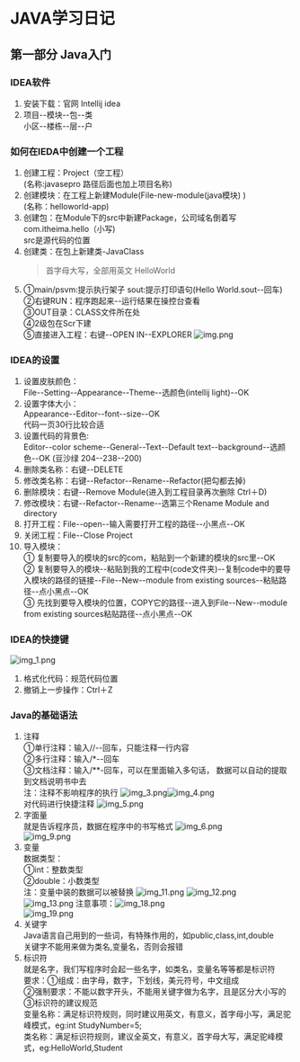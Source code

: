 # JAVA学习日记
## 第一部分 Java入门
###  IDEA软件  
1.  安装下载：官网 Intellij idea  
2.  项目--模块--包--类  
    小区--楼栋--层--户

### 如何在IEDA中创建一个工程
1. 创建工程：Project（空工程）  
   (名称:javasepro 路径后面也加上项目名称)
2. 创建模块：在工程上新建Module(File-new-module(java模块) )  
   (名称：helloworld-app)
3. 创建包：在Module下的src中新建Package，公司域名倒着写  
   com.itheima.hello（小写)  
   src是源代码的位置
4. 创建类：在包上新建类-JavaClass  
   > 首字母大写，全部用英文 HelloWorld
5. ①main/psvm:提示执行架子                  sout:提示打印语句(Hello World.sout--回车)  
   ②右键RUN：程序跑起来--运行结果在操控台查看  
   ③OUT目录：CLASS文件所在处  
   ④2级包在Scr下建   
   ⑤直接进入工程：右键--OPEN IN--EXPLORER
![img.png](img.png)  

###  IDEA的设置  
1.  设置皮肤颜色：  
    File--Setting--Appearance--Theme--选颜色(intellij light)--OK  
2.  设置字体大小：  
    Appearance--Editor--font--size--OK  
    代码一页30行比较合适  
3.  设置代码的背景色:  
    Editor--color scheme--General--Text--Default text--background--选颜色--OK
    (豆沙绿 204--238--200)  
4.  删除类名称：右键--DELETE  
5.  修改类名称：右键--Refactor--Rename--Refactor(把勾都去掉)  
6.  删除模块：右键--Remove Module(进入到工程目录再次删除 Ctrl＋D)  
6.  修改模块：右键--Refactor--Rename--选第三个Rename Module and directory  
7.  打开工程：File--open--输入需要打开工程的路径--小黑点--OK  
8.  关闭工程：File--Close Project  
9.  导入模块：  
    ①  复制要导入的模块的src的com，粘贴到一个新建的模块的src里--OK  
    ②  复制要导入的模块--粘贴到我的工程中(code文件夹)--复制code中的要导入模块的路径的链接--File--New--module from existing sources--粘贴路径--点小黑点--OK  
    ③  先找到要导入模块的位置，COPY它的路径--进入到File--New--module from existing sources粘贴路径--点小黑点--OK  

###  IDEA的快捷键
![img_1.png](img_1.png)  
1.  格式化代码：规范代码位置  
2.  撤销上一步操作：Ctrl＋Z  

###  Java的基础语法
1.  注释  
    ①单行注释：输入//--回车，只能注释一行内容  
    ②多行注释：输入/*--回车  
    ③文档注释：输入/**-回车，可以在里面输入多句话， 数据可以自动的提取到文档说明书中去  
注：注释不影响程序的执行
   ![img_3.png](img_3.png)![img_4.png](img_4.png)   
对代码进行快捷注释      ![img_5.png](img_5.png)
2.  字面量  
    就是告诉程序员，数据在程序中的书写格式
![img_6.png](img_6.png)  
![img_9.png](img_9.png)  
3.   变量  
数据类型：  
    ①int：整数类型  
    ②double：小数类型  
     注：变量中装的数据可以被替换
     ![img_11.png](img_11.png)
     ![img_12.png](img_12.png)  
     ![img_13.png](img_13.png)
注意事项：![img_18.png](img_18.png)  
        ![img_19.png](img_19.png)  
4.   关键字  
Java语言自己用到的一些词，有特殊作用的，如public,class,int,double  
关键字不能用来做为类名,变量名，否则会报错  
5.   标识符  
就是名字，我们写程序时会起一些名字，如类名，变量名等等都是标识符  
要求：①组成：由字母，数字，下划线，美元符号，中文组成  
     ②强制要求：不能以数字开头，不能用关键字做为名字，且是区分大小写的  
     ③标识符的建议规范  
     变量名称：满足标识符规则，同时建议用英文，有意义，首字母小写，满足驼峰模式，eg:int StudyNumber=5;  
     类名称：满足标识符规则，建议全英文，有意义，首字母大写，满足驼峰模式，eg:HelloWorld,Student




